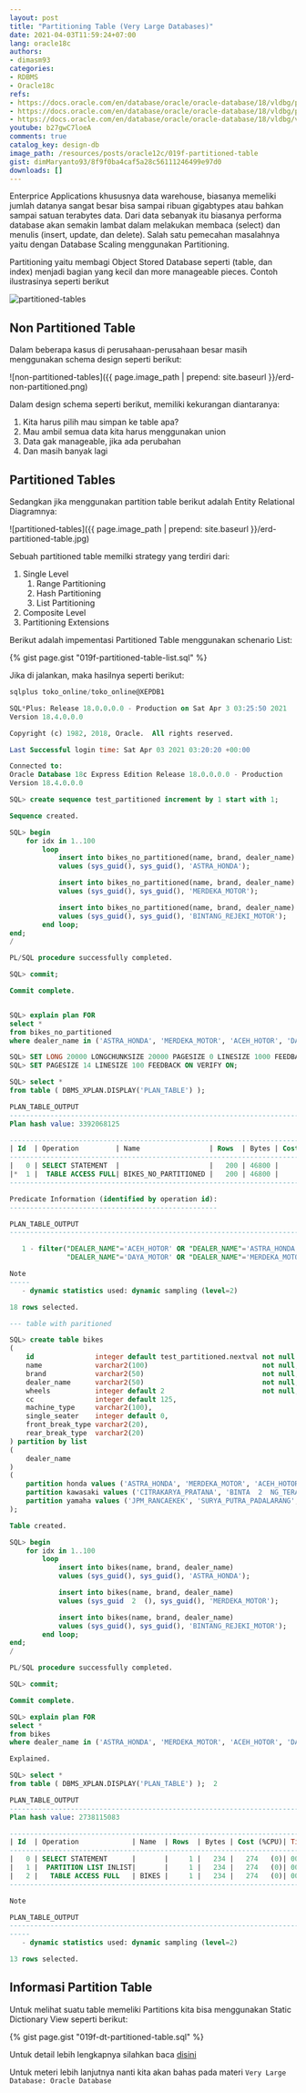 ```yaml
---
layout: post
title: "Partitioning Table (Very Large Databases)"
date: 2021-04-03T11:59:24+07:00
lang: oracle18c
authors:
- dimasm93
categories:
- RDBMS
- Oracle18c
refs: 
- https://docs.oracle.com/en/database/oracle/oracle-database/18/vldbg/partition-intro.html#GUID-FBA59FA7-7F42-4039-96D1-ACEC71A07DD5
- https://docs.oracle.com/en/database/oracle/oracle-database/18/vldbg/partition-create-tables-indexes.html#GUID-D3E92FD8-5FE4-4CEA-9CB8-CC9277A74429
- https://docs.oracle.com/en/database/oracle/oracle-database/18/vldbg/view-info-partition-tables-indexes.html#GUID-2D424638-511C-4CC3-9BDE-53FFB1686ECD
youtube: b27gwC7loeA
comments: true
catalog_key: design-db
image_path: /resources/posts/oracle12c/019f-partitioned-table
gist: dimMaryanto93/8f9f0ba4caf5a28c56111246499e97d0
downloads: []
---
```


Enterprice Applications khususnya data warehouse, biasanya memeliki jumlah datanya sangat besar bisa sampai ribuan gigabtypes atau bahkan sampai satuan terabytes data. Dari data sebanyak itu biasanya performa database akan semakin lambat dalam melakukan membaca (select) dan menulis (insert, update, dan delete). Salah satu pemecahan masalahnya yaitu dengan Database Scaling menggunakan Partitioning.

<!--more-->

Partitioning yaitu membagi Object Stored Database seperti (table, dan index) menjadi bagian yang kecil dan more manageable pieces. Contoh ilustrasinya seperti berikut

![partitioned-tables](https://docs.oracle.com/en/database/oracle/oracle-database/18/vldbg/img/vldbg008.gif)

## Non Partitioned Table

Dalam beberapa kasus di perusahaan-perusahaan besar masih menggunakan schema design seperti berikut:

![non-partitioned-tables]({{ page.image_path | prepend: site.baseurl }}/erd-non-partitioned.png)

Dalam design schema seperti berikut, memiliki kekurangan diantaranya:

1. Kita harus pilih mau simpan ke table apa?
2. Mau ambil semua data kita harus menggunakan union
3. Data gak manageable, jika ada perubahan
4. Dan masih banyak lagi

## Partitioned Tables


Sedangkan jika menggunakan partition table berikut adalah Entity Relational Diagramnya:

![partitioned-tables]({{ page.image_path | prepend: site.baseurl }}/erd-partitioned-table.jpg)

Sebuah partitioned table memilki strategy yang terdiri dari:

1. Single Level
    1. Range Partitioning
    2. Hash Partitioning
    3. List Partitioning
2. Composite Level
3. Partitioning Extensions

Berikut adalah impementasi Partitioned Table menggunakan schenario List:

{% gist page.gist "019f-partitioned-table-list.sql" %}

Jika di jalankan, maka hasilnya seperti berikut:

```sql
sqlplus toko_online/toko_online@XEPDB1

SQL*Plus: Release 18.0.0.0.0 - Production on Sat Apr 3 03:25:50 2021
Version 18.4.0.0.0

Copyright (c) 1982, 2018, Oracle.  All rights reserved.

Last Successful login time: Sat Apr 03 2021 03:20:20 +00:00

Connected to:
Oracle Database 18c Express Edition Release 18.0.0.0.0 - Production
Version 18.4.0.0.0

SQL> create sequence test_partitioned increment by 1 start with 1;

Sequence created.

SQL> begin
    for idx in 1..100
        loop
            insert into bikes_no_partitioned(name, brand, dealer_name)
            values (sys_guid(), sys_guid(), 'ASTRA_HONDA');

            insert into bikes_no_partitioned(name, brand, dealer_name)
            values (sys_guid(), sys_guid(), 'MERDEKA_MOTOR');

            insert into bikes_no_partitioned(name, brand, dealer_name)
            values (sys_guid(), sys_guid(), 'BINTANG_REJEKI_MOTOR');
        end loop;
end; 
/

PL/SQL procedure successfully completed.

SQL> commit;

Commit complete.


SQL> explain plan FOR
select *
from bikes_no_partitioned
where dealer_name in ('ASTRA_HONDA', 'MERDEKA_MOTOR', 'ACEH_HOTOR', 'DAYA_MOTOR'); 

SQL> SET LONG 20000 LONGCHUNKSIZE 20000 PAGESIZE 0 LINESIZE 1000 FEEDBACK OFF VERIFY OFF TRIMSPOOL ON;
SQL> SET PAGESIZE 14 LINESIZE 100 FEEDBACK ON VERIFY ON;

SQL> select *
from table ( DBMS_XPLAN.DISPLAY('PLAN_TABLE') );

PLAN_TABLE_OUTPUT
----------------------------------------------------------------------------------------------------
Plan hash value: 3392068125

------------------------------------------------------------------------------------------
| Id  | Operation         | Name                 | Rows  | Bytes | Cost (%CPU)| Time     |
------------------------------------------------------------------------------------------
|   0 | SELECT STATEMENT  |                      |   200 | 46800 |     3   (0)| 00:00:01 |
|*  1 |  TABLE ACCESS FULL| BIKES_NO_PARTITIONED |   200 | 46800 |     3   (0)| 00:00:01 |
------------------------------------------------------------------------------------------

Predicate Information (identified by operation id):
---------------------------------------------------

PLAN_TABLE_OUTPUT
----------------------------------------------------------------------------------------------------

   1 - filter("DEALER_NAME"='ACEH_HOTOR' OR "DEALER_NAME"='ASTRA_HONDA' OR
              "DEALER_NAME"='DAYA_MOTOR' OR "DEALER_NAME"='MERDEKA_MOTOR')

Note
-----
   - dynamic statistics used: dynamic sampling (level=2)

18 rows selected.

--- table with paritioned

SQL> create table bikes
(
    id               integer default test_partitioned.nextval not null primary key,
    name             varchar2(100)                            not null,
    brand            varchar2(50)                             not null,
    dealer_name      varchar2(50)                             not null,
    wheels           integer default 2                        not null,
    cc               integer default 125,
    machine_type     varchar2(100),
    single_seater    integer default 0,
    front_break_type varchar2(20),
    rear_break_type  varchar2(20)
) partition by list
(
    dealer_name
)
(
    partition honda values ('ASTRA_HONDA', 'MERDEKA_MOTOR', 'ACEH_HOTOR', 'DAYA_MOTOR'),
    partition kawasaki values ('CITRAKARYA_PRATANA', 'BINTA  2  NG_TERANG'),
    partition yamaha values ('JPM_RANCAEKEK', 'SURYA_PUTRA_PADALARANG', 'GERBANG_CAHAYA', 'BINTANG_REJEKI_MOTOR')
);  

Table created.

SQL> begin
    for idx in 1..100
        loop
            insert into bikes(name, brand, dealer_name)
            values (sys_guid(), sys_guid(), 'ASTRA_HONDA');

            insert into bikes(name, brand, dealer_name)
            values (sys_guid  2  (), sys_guid(), 'MERDEKA_MOTOR');

            insert into bikes(name, brand, dealer_name)
            values (sys_guid(), sys_guid(), 'BINTANG_REJEKI_MOTOR');
        end loop;
end;  
/

PL/SQL procedure successfully completed.

SQL> commit;

Commit complete.

SQL> explain plan FOR
select *
from bikes
where dealer_name in ('ASTRA_HONDA', 'MERDEKA_MOTOR', 'ACEH_HOTOR', 'DAYA_MOTOR');  2    3    4

Explained.

SQL> select *
from table ( DBMS_XPLAN.DISPLAY('PLAN_TABLE') );  2

PLAN_TABLE_OUTPUT
----------------------------------------------------------------------------------------------------
Plan hash value: 2738115083

-----------------------------------------------------------------------------------------------
| Id  | Operation             | Name  | Rows  | Bytes | Cost (%CPU)| Time     | Pstart| Pstop |
-----------------------------------------------------------------------------------------------
|   0 | SELECT STATEMENT      |       |     1 |   234 |   274   (0)| 00:00:01 |       |       |
|   1 |  PARTITION LIST INLIST|       |     1 |   234 |   274   (0)| 00:00:01 |KEY(I) |KEY(I) |
|   2 |   TABLE ACCESS FULL   | BIKES |     1 |   234 |   274   (0)| 00:00:01 |KEY(I) |KEY(I) |
-----------------------------------------------------------------------------------------------

Note

PLAN_TABLE_OUTPUT
----------------------------------------------------------------------------------------------------
-----
   - dynamic statistics used: dynamic sampling (level=2)

13 rows selected.
```

## Informasi Partition Table

Untuk melihat suatu table memeliki Partitions kita bisa menggunakan Static Dictionary View seperti berikut:

{% gist page.gist "019f-dt-partitioned-table.sql" %}

Untuk detail lebih lengkapnya silahkan baca [disini](https://docs.oracle.com/en/database/oracle/oracle-database/18/vldbg/view-info-partition-tables-indexes.html#GUID-2D424638-511C-4CC3-9BDE-53FFB1686ECD)

Untuk meteri lebih lanjutnya nanti kita akan bahas pada materi `Very Large Database: Oracle Database`